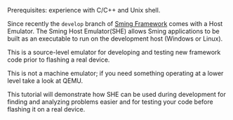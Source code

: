 Prerequisites: experience with C/C++ and Unix shell.

Since recently the `develop` branch of [Sming Framework](https://github.com/SmingHub/Sming) comes with a Host Emulator. The Sming Host Emulator(SHE) allows Sming applications to be built as an executable to run on the development host (Windows or Linux).

This is a source-level emulator for developing and testing new framework code prior to flashing a real device.

This is not a machine emulator; if you need something operating at a lower level take a look at QEMU.

This tutorial will demonstrate how SHE can be used during development for finding and analyzing problems easier and for testing your code before flashing it on a real device.
